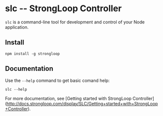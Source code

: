 # slc -- StrongLoop Controller

`slc` is a command-line tool for development and control of your Node
application.

## Install

    npm install -g strongloop

## Documentation

Use the `--help` command to get basic comand help:

    slc --help

For more documentation, see [Getting started with StrongLoop Controller]
(http://docs.strongloop.com/display/SLC/Getting+started+with+StrongLoop+Controller).
